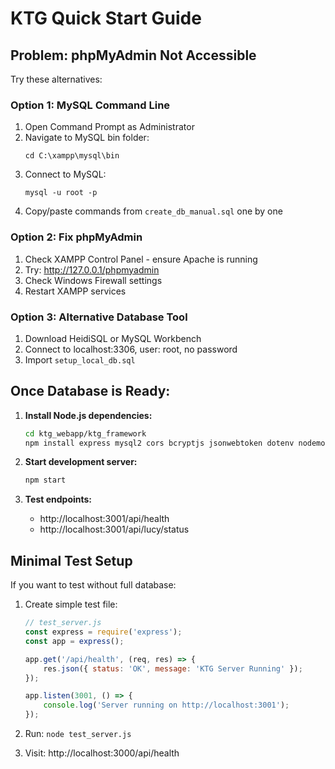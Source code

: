 # KTG Quick Start Guide

## Problem: phpMyAdmin Not Accessible

Try these alternatives:

### Option 1: MySQL Command Line
1. Open Command Prompt as Administrator
2. Navigate to MySQL bin folder:
   ```
   cd C:\xampp\mysql\bin
   ```
3. Connect to MySQL:
   ```
   mysql -u root -p
   ```
4. Copy/paste commands from `create_db_manual.sql` one by one

### Option 2: Fix phpMyAdmin
1. Check XAMPP Control Panel - ensure Apache is running
2. Try: http://127.0.0.1/phpmyadmin
3. Check Windows Firewall settings
4. Restart XAMPP services

### Option 3: Alternative Database Tool
1. Download HeidiSQL or MySQL Workbench
2. Connect to localhost:3306, user: root, no password
3. Import `setup_local_db.sql`

## Once Database is Ready:

1. **Install Node.js dependencies:**
   ```bash
   cd ktg_webapp/ktg_framework
   npm install express mysql2 cors bcryptjs jsonwebtoken dotenv nodemon
   ```

2. **Start development server:**
   ```bash
   npm start
   ```

3. **Test endpoints:**
   - http://localhost:3001/api/health
   - http://localhost:3001/api/lucy/status

## Minimal Test Setup

If you want to test without full database:

1. Create simple test file:
   ```javascript
   // test_server.js
   const express = require('express');
   const app = express();
   
   app.get('/api/health', (req, res) => {
       res.json({ status: 'OK', message: 'KTG Server Running' });
   });
   
   app.listen(3001, () => {
       console.log('Server running on http://localhost:3001');
   });
   ```

2. Run: `node test_server.js`
3. Visit: http://localhost:3000/api/health